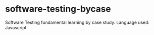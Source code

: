 # software-testing-bycase
Software Testing fundamental learning by case study. Language used: Javascript
